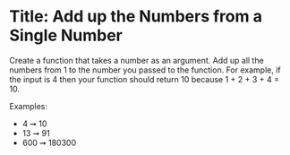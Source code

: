 # Title: Add up the Numbers from a Single Number
Create a function that takes a number as an argument. Add up all the numbers from 1 to the number you passed to the function. For example, if the input is 4 then your function should return 10 because 1 + 2 + 3 + 4 = 10.

Examples:
* 4 ➞ 10
* 13 ➞ 91
* 600 ➞ 180300